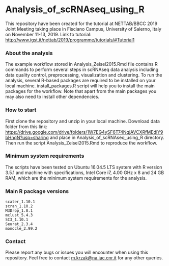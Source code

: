 # Analysis_of_scRNAseq_using_R

This repository have been created for the tutorial at NETTAB/BBCC 2019 Joint Meeting taking place in Fisciano Campus, University of Salerno, Italy on November 11-13, 2019. Link to tutorial: http://www.igst.it/nettab/2019/programme/tutorials/#Tutorial1

### About the analysis

The example workflow stored in Analysis_Zeisel2015.Rmd file contains R commands to perform several steps in scRNAseq data analysis including data quality control, preprocessing, visualization and clustering. To run the analysis, several R-based packages are required to be installed on your local machine. install_packages.R script will help you to install the main packages for the workflow. Note that apart from the main packages you may also need to install other dependencies.

### How to start

First clone the repository and unzip in your local machine. Download data folder from this link: https://drive.google.com/drive/folders/1W7EG4ySF6T74NqjAVCXRfMEdiY9bHnqN?usp=sharing and place in Analysis_of_scRNAseq_using_R directory. Then run the script Analysis_Zeisel2015.Rmd to reproduce the workflow. 

### Minimum system requirements
The scripts have been tested on Ubuntu 16.04.5 LTS system with R version 3.5.1 and machine with specifications, Intel Core i7, 4.00 GHz x 8 and 24 GB RAM, which are the minimum system requirements for the analysis.

### Main R package versions

```
scater_1.10.1
scran_1.10.2
M3Drop_1.8.1
mclust_5.4.3 
SC3_1.10.1
Seurat_2.3.4  
monocle_2.99.2
```

### Contact
Please report any bugs or issues you will encounter when using this repository. Feel free to contact m.krzak@na.iac.cnr.it for any other queries.

